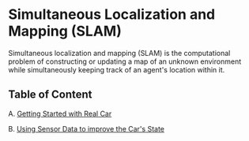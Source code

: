 # Simultaneous Localization and Mapping (SLAM)

Simultaneous localization and mapping (SLAM) is the computational problem of constructing or updating a map of an unknown environment while simultaneously keeping track of an agent's location within it.

## Table of Content

A. [Getting Started with Real Car](./Unit_A)

B. [Using Sensor Data to improve the Car's State](./Unit_B)